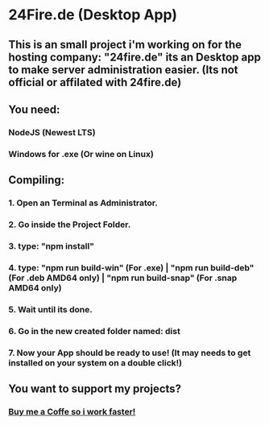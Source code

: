 # 24Fire.de (Desktop App)
## This is an small project i'm working on for the hosting company: "24fire.de" its an Desktop app to make server administration easier. (Its not official or affilated with 24fire.de)

## You need:
### NodeJS (Newest LTS)
### Windows for .exe (Or wine on Linux)

## Compiling:
### 1. Open an Terminal as Administrator.
### 2. Go inside the Project Folder.
### 3. type: "npm install"
### 4. type: "npm run build-win" (For .exe) | "npm run build-deb" (For .deb AMD64 only) | "npm run build-snap" (For .snap AMD64 only)
### 5. Wait until its done.
### 6. Go in the new created folder named: dist
### 7. Now your App should be ready to use! (It may needs to get installed on your system on a double click!)

## You want to support my projects?
### [Buy me a Coffe so i work faster!](https://www.buymeacoffee.com/kenleydev)
